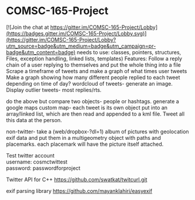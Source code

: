 # COMSC-165-Project

[![Join the chat at https://gitter.im/COMSC-165-Project/Lobby](https://badges.gitter.im/COMSC-165-Project/Lobby.svg)](https://gitter.im/COMSC-165-Project/Lobby?utm_source=badge&utm_medium=badge&utm_campaign=pr-badge&utm_content=badge)
needs to use: classes, pointers, structures, Files, exception handling, linked lists, templates) 
Features:
Follow a reply chain of a user replying to themselves and put the whole thing into a file
Scrape a timeframe of tweets and make a graph of what times user tweets
Make a graph showing how many different people replied to each tweet depending on time of day?
wordcloud of tweets- generate an image.
Display outlier tweets- most replies/rts.

do the above but compare two objects- people or hashtags.
generate a google maps custom map- each tweet is its own object put into an array/linked list, which are then read and appended to a kml file.
Tweet all this data at the person.

non-twitter- take a (web/dropbox-?dl=1) album of pictures with geolocation exif data and put them in a multigeometry object with paths and placemarks. each placemark will have the picture itself attached.

Test twitter account  
username: cosmctwittest  
password: passwordforproject

Twitter API for C++
https://github.com/swatkat/twitcurl.git

exif parsing library
https://github.com/mayanklahiri/easyexif
